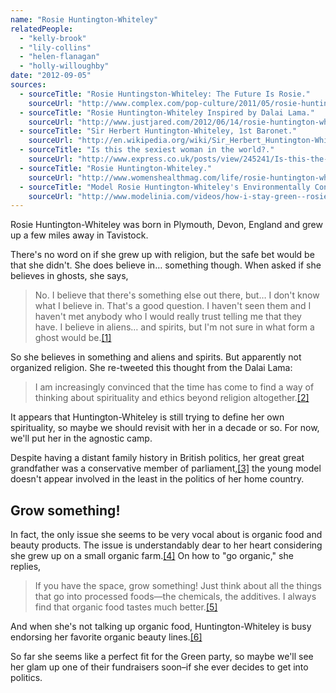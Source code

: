 ```yaml
---
name: "Rosie Huntington-Whiteley"
relatedPeople:
  - "kelly-brook"
  - "lily-collins"
  - "helen-flanagan"
  - "holly-willoughby"
date: "2012-09-05"
sources:
  - sourceTitle: "Rosie Huntingston-Whiteley: The Future Is Rosie."
    sourceUrl: "http://www.complex.com/pop-culture/2011/05/rosie-huntington-whiteley-2011-cover-story-gallery"
  - sourceTitle: "Rosie Huntington-Whiteley Inspired by Dalai Lama."
    sourceUrl: "http://www.justjared.com/2012/06/14/rosie-huntington-whiteley-inspired-by-dalai-lama/"
  - sourceTitle: "Sir Herbert Huntington-Whiteley, 1st Baronet."
    sourceUrl: "http://en.wikipedia.org/wiki/Sir_Herbert_Huntington-Whiteley,_1st_Baronet"
  - sourceTitle: "Is this the sexiest woman in the world?."
    sourceUrl: "http://www.express.co.uk/posts/view/245241/Is-this-the-sexiest-woman-in-the-world-"
  - sourceTitle: "Rosie Huntington-Whiteley."
    sourceUrl: "http://www.womenshealthmag.com/life/rosie-huntington-whiteley-transforms-0"
  - sourceTitle: "Model Rosie Huntington-Whiteley's Environmentally Concious Lifestyle."
    sourceUrl: "http://www.modelinia.com/videos/how-i-stay-green--rosie-huntington-whiteley/199"
---
```


Rosie Huntington-Whiteley was born in Plymouth, Devon, England and grew up a few miles away in Tavistock.

There's no word on if she grew up with religion, but the safe bet would be that she didn't. She does believe in… something though. When asked if she believes in ghosts, she says,

>No. I believe that there's something else out there, but… I don't know what I believe in. That's a good question. I haven't seen them and I haven't met anybody who I would really trust telling me that they have. I believe in aliens… and spirits, but I'm not sure in what form a ghost would be.<a class="source-citation" href="#http://www.complex.com/pop-culture/2011/05/rosie-huntington-whiteley-2011-cover-story-gallery" title="Rosie Huntingston-Whiteley: The Future Is Rosie.">[1]</a>

So she believes in something and aliens and spirits. But apparently not organized religion. She re-tweeted this thought from the Dalai Lama:

>I am increasingly convinced that the time has come to find a way of thinking about spirituality and ethics beyond religion altogether.<a class="source-citation" href="#http://www.justjared.com/2012/06/14/rosie-huntington-whiteley-inspired-by-dalai-lama/" title="Rosie Huntington-Whiteley Inspired by Dalai Lama.">[2]</a>

It appears that Huntington-Whiteley is still trying to define her own spirituality, so maybe we should revisit with her in a decade or so. For now, we'll put her in the agnostic camp.

Despite having a distant family history in British politics, her great great grandfather was a conservative member of parliament,<a class="source-citation" href="#http://en.wikipedia.org/wiki/Sir_Herbert_Huntington-Whiteley,_1st_Baronet" title="Sir Herbert Huntington-Whiteley, 1st Baronet.">[3]</a> the young model doesn't appear involved in the least in the politics of her home country.


## Grow something!

In fact, the only issue she seems to be very vocal about is organic food and beauty products. The issue is understandably dear to her heart considering she grew up on a small organic farm.<a class="source-citation" href="#http://www.express.co.uk/posts/view/245241/Is-this-the-sexiest-woman-in-the-world-" title="Is this the sexiest woman in the world?.">[4]</a> On how to "go organic," she replies,

>If you have the space, grow something! Just think about all the things that go into processed foods—the chemicals, the additives. I always find that organic food tastes much better.<a class="source-citation" href="#http://www.womenshealthmag.com/life/rosie-huntington-whiteley-transforms-0" title="Rosie Huntington-Whiteley.">[5]</a>

And when she's not talking up organic food, Huntington-Whiteley is busy endorsing her favorite organic beauty lines.<a class="source-citation" href="#http://www.modelinia.com/videos/how-i-stay-green--rosie-huntington-whiteley/199" title="Model Rosie Huntington-Whiteley&apos;s Environmentally Concious Lifestyle.">[6]</a>

So far she seems like a perfect fit for the Green party, so maybe we'll see her glam up one of their fundraisers soon–if she ever decides to get into politics.